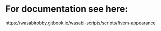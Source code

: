 # For documentation see here:
https://wasabirobby.gitbook.io/wasabi-scripts/scripts/fivem-appearance
